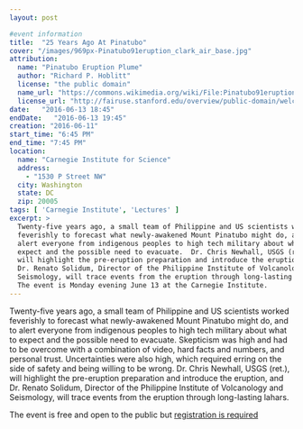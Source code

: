 ```yaml
---
layout: post

#event information
title:  "25 Years Ago At Pinatubo"
cover: "/images/969px-Pinatubo91eruption_clark_air_base.jpg"
attribution:
  name: "Pinatubo Eruption Plume"
  author: "Richard P. Hoblitt"
  license: "the public domain"
  name_url: "https://commons.wikimedia.org/wiki/File:Pinatubo91eruption_clark_air_base.jpg"
  license_url: "http://fairuse.stanford.edu/overview/public-domain/welcome"
date:   "2016-06-13 18:45"
endDate:   "2016-06-13 19:45"
creation: "2016-06-11"
start_time: "6:45 PM"
end_time: "7:45 PM"
location:
  name: "Carnegie Institute for Science"
  address:
    - "1530 P Street NW"
  city: Washington
  state: DC
  zip: 20005
tags: [ 'Carnegie Institute', 'Lectures' ]
excerpt: >
  Twenty-five years ago, a small team of Philippine and US scientists worked
  feverishly to forecast what newly-awakened Mount Pinatubo might do, and to
  alert everyone from indigenous peoples to high tech military about what to
  expect and the possible need to evacuate.  Dr. Chris Newhall, USGS (ret.),
  will highlight the pre-eruption preparation and introduce the eruption, and
  Dr. Renato Solidum, Director of the Philippine Institute of Volcanology and
  Seismology, will trace events from the eruption through long-lasting lahars.
  The event is Monday evening June 13 at the Carnegie Institute.
---
```


Twenty-five years ago, a small team of Philippine and US scientists worked
feverishly to forecast what newly-awakened Mount Pinatubo might do, and to alert
everyone from indigenous peoples to high tech military about what to expect and
the possible need to evacuate.  Skepticism was high and had to be overcome with
a combination of video, hard facts and numbers, and personal trust.
Uncertainties were also high, which required erring on the side of safety and
being willing to be wrong. Dr. Chris Newhall, USGS (ret.), will highlight the
pre-eruption preparation and introduce the eruption, and Dr. Renato Solidum,
Director of the Philippine Institute of Volcanology and Seismology, will trace
events from the eruption through long-lasting lahars.

The event is free and open to the public but [registration is required](https://www.eventbrite.com/e/dr-chris-newhall-dr-renato-solidum-25-years-ago-at-pinatubo-the-forecast-climax-and-aftermath-of-a-registration-24894880257)
